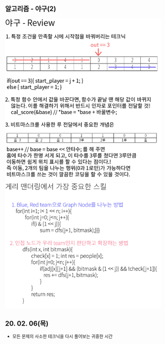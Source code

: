 ## 알고리즘 - 야구(2)
 ![Alt Text](./img/img_200206.jpg)
 ![Alt Text](./img/img_200206(2).jpg)
## 20. 02. 06(목)
 - 모든 문제의 사소한 테크닉을 다시 풀어보는 귀중한 시간